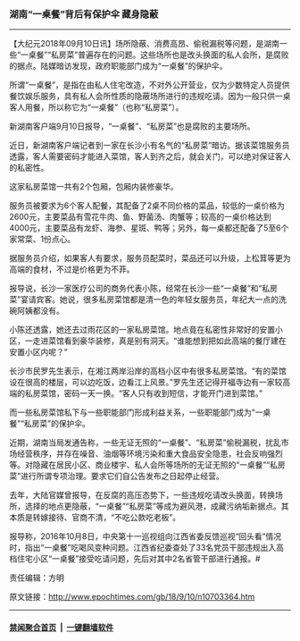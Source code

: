 ### 湖南“一桌餐”背后有保护伞 藏身隐蔽
------------------------

<p>【大纪元2018年09月10日讯】场所隐蔽、消费高昂、偷税漏税等问题，是湖南一些“一桌餐”“私房菜”普遍存在的问题。这些场所也是改头换面的私人会所，是腐败的据点。陆媒暗访发现，政府职能部门成为“一桌餐”的保护伞。</p>
<p>所谓“一桌餐”，是指在由私人住宅改造，不对外公开营业，仅为少数特定人员提供餐饮娱乐服务，具有私人会所性质的隐蔽场所进行的违规吃请。因为一般只供一桌客人用餐，所以称它为“一桌餐”（也称“私房菜”）。</p>
<p>新湖南客户端9月10日报导，“一桌餐”、“私房菜”也是腐败的主要场所。</p>
<p>近日，新湖南客户端记者到一家在长沙小有名气的“私房菜”暗访。据该菜馆服务员透露，客人需要密码才能进入菜馆，客人到齐之后，就会关门，可以绝对保证客人的私密性。</p>
<p>这家私房菜馆一共有2个包厢，包厢内装修豪华。</p>
<p>服务员被要求为6个客人配餐，其配备了2桌不同价格的菜品，较低的一桌价格为2600元，主要菜品有雪花牛肉、鱼、野菌汤、肉蟹等；较高的一桌价格达到4000元，主要菜品有龙虾、海参、星斑、鸭等；另外，每一桌都还配备了5至6个家常菜、1份点心。</p>
<p>据服务员介绍，如果客人有要求，服务员配菜时，菜品还可以升级，上松茸等更为高端的食材，不过是价格更为不菲。</p>
<p>报导说，长沙一家医疗公司的商务代表小陈，经常在长沙一些“一桌餐”和“私房菜”宴请宾客。她说，很多私房菜馆都是清一色的年轻女服务员，年纪大一点的洗碗阿姨都没有。</p>
<p>小陈还透露，她还去过雨花区的一家私房菜馆。地点竟在私密性非常好的安置小区，一走进菜馆看到豪华装修，真是别有洞天。“谁能想到把如此高端的餐厅建在安置小区内呢？”</p>
<p>长沙市民罗先生表示，在湘江两岸沿岸的高档小区中有很多私房菜馆。“有的菜馆设在很高的楼层，可以边吃饭，边看江上风景。”罗先生还记得开福寺边有一家较高端的私房菜馆，密码一天一换。“客人只有收到短信，才能开门进到菜馆。”</p>
<p>而一些私房菜馆私下与一些职能部门形成利益关系，一些职能部门成为“一桌餐”“私房菜”的保护伞。</p>
<p>近期，湖南当局发通告称，一些无证无照的“一桌餐”、“私房菜”偷税漏税，扰乱市场经营秩序，并存在噪音、油烟等环境污染和重大食品安全隐患，社会反响强烈等。对隐藏在居民小区、商业楼宇、私人会所等场所的无证无照的“一桌餐”“私房菜”进行所谓专项治理。要求它们自公告发布之日起停止经营。</p>
<p>去年，大陆官媒曾报导，在反腐的高压态势下，一些违规吃请改头换面，转换场所，选择的地点更隐蔽，“一桌餐”“私房菜”等成为避风港，成藏污纳垢新据点。其本质是转嫁接待、官商不清，“不吃公款吃老板”。</p>
<p>报导称，2016年10月8日，中央第十一巡视组向江西省委反馈巡视“回头看”情况时，指出“一桌餐”吃喝风变种问题。江西省纪委查处了33名党员干部违规出入高档住宅小区“一桌餐”接受吃请问题，先后对其中2名省管干部进行通报。#</p>
<p>责任编辑：方明</p>

原文链接：http://www.epochtimes.com/gb/18/9/10/n10703364.htm


------------------------
#### [禁闻聚合首页](https://github.com/gfw-breaker/banned-news/blob/master/README.md) &nbsp;|&nbsp;  [一键翻墙软件](https://github.com/gfw-breaker/nogfw/blob/master/README.md)